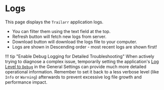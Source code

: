 # Logs

This page displays the `Trailarr` application logs. 

- You can filter them using the text field at the top.
- Refresh button will fetch new logs from server.
- Download button will download the logs file to your computer.
- Logs are shown in Descending order - most recent logs are shown first!


!!! tip "Enable Debug Logging for Detailed Troubleshooting"
    When actively trying to diagnose a complex issue, temporarily setting the application's [Log Level to `Debug`](../settings/general-settings/index.md#log-level) in the General Settings can provide much more detailed operational information. Remember to set it back to a less verbose level (like `Info` or `Warning`) afterwards to prevent excessive log file growth and performance impact.